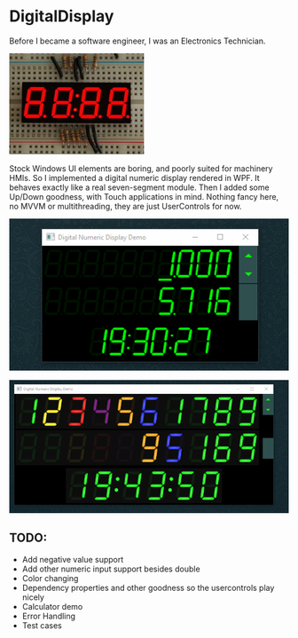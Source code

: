 # DigitalDisplay
Before I became a software engineer, I was an Electronics Technician.

![Image of real seven segment display](/docs/leds.jpg)

Stock Windows UI elements are boring, and poorly suited for machinery HMIs. So I implemented a digital numeric display rendered in WPF. It behaves exactly like a real seven-segment module. Then I added some Up/Down goodness, with Touch applications in mind. Nothing fancy here, no MVVM or multithreading, they are just UserControls for now.

![Gif of action](/docs/display.gif)

![Gif of colors](/docs/Luminescent.gif)
## TODO:

* Add negative value support
* Add other numeric input support besides double
* Color changing
* Dependency properties and other goodness so the usercontrols play nicely
* Calculator demo
* Error Handling
* Test cases
